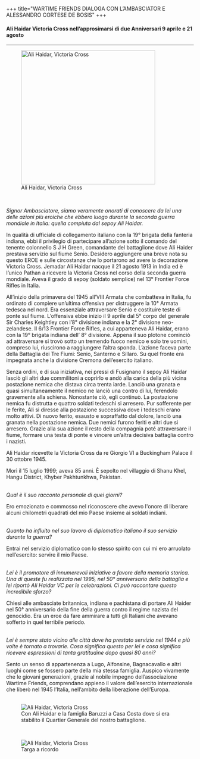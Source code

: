 +++
title="WARTIME FRIENDS DIALOGA CON L’AMBASCIATOR E ALESSANDRO CORTESE DE BOSIS"
+++

<h4>Ali Haidar Victoria Cross nell’approsimarsi di due Anniversari 9 aprile e 21 agosto</h4>

<hr>

<figure>
	<img src="/images/interviews/dialogues_with_the_ambassador/Ali Haidar 1.jpg" height="360" alt="Ali Haidar, Victoria Cross"/>
	<figcaption>Ali Haidar, Victoria Cross</figcaption>
</figure><br>

*Signor Ambasciatore, siamo veramente onorati di conoscere da lei una delle azioni più eroiche che ebbero luogo durante la seconda guerra mondiale in Italia: quella compiuta dal sepoy Ali Haidar.*

In qualità di ufficiale di collegamento italiano con la 19° brigata della fanteria indiana, ebbi il privilegio di partecipare all’azione sotto il comando del tenente colonnello S J H Green, comandante del battaglione dove Ali Haider prestava servizio sul fiume Senio. Desidero aggiungere una breve nota su questo EROE e sulle circostanze che lo portarono ad avere la decorazione Victoria Cross.
Jemadar Ali Haidar nacque il 21 agosto 1913 in India ed è l’unico Pathan a ricevere la Victoria Cross nel corso della seconda guerra mondiale. Aveva il grado di sepoy (soldato semplice) nel 13° Frontier Force Rifles in Italia.

All’inizio della primavera del 1945 all’VIII Armata che combatteva in Italia, fu ordinato di compiere un’ultima offensiva per distruggere la 10° Armata tedesca nel nord. Era essenziale attraversare Senio e costituire teste di ponte sul fiume. L’offensiva ebbe inizio il 9 aprile dal 5° corpo del generale Sir Charles Keightley con l’8° divisione indiana e la 2° divisione neo-zelandese. Il 6/13 Frontier Force Rifles, a cui apparteneva Ali Haidar, erano con la 19° brigata indiana dell’ 8° divisione. Appena il suo plotone cominciò ad attraversare si trovò sotto un tremendo fuoco nemico e solo tre uomini, compreso lui, riuscirono a raggiungere l’altra sponda. L’azione faceva parte della Battaglia dei Tre Fiumi: Senio, Santerno e Sillaro. Su quel fronte era impegnata anche la divisione Cremona dell’esercito italiano.

Senza ordini, e di sua iniziativa, nei pressi di Fusignano il sepoy Ali Haidar lasciò gli altri due commilitoni a coprirlo e andò alla carica della più vicina postazione nemica che distava circa trenta iarde. Lanciò una granata e quasi simultaneamente il nemico ne lanciò una contro di lui, ferendolo gravemente alla schiena. Nonostante ciò, egli continuò. La postazione nemica fu distrutta e quattro soldati tedeschi si arresero. Pur sofferente per le ferite, Ali si diresse alla postazione successiva dove i tedeschi erano molto attivi. Di nuovo ferito, esausto e sopraffatto dal dolore, lanciò una granata nella postazione nemica. Due nemici furono feriti e altri due si arresero. Grazie alla sua azione il resto della compagnia poté attraversare il fiume, formare una testa di ponte e vincere un’altra decisiva battaglia contro i nazisti.

Ali Haidar ricevette la Victoria Cross da re Giorgio VI a Buckingham Palace il 30 ottobre 1945.

Morì il 15 luglio 1999; aveva 85 anni. È sepolto nel villaggio di Shanu Khel, Hangu District, Khyber Pakhtunkhwa, Pakistan.
<br><br>

*Qual è il suo racconto personale di quei giorni?*

Ero emozionato e commosso nel riconoscere che avevo l'onore di liberare alcuni chilometri quadrati del mio Paese insieme ai soldati indiani.
<br><br>

*Quanto ha influito nel suo lavoro di diplomatico italiano il suo servizio durante la guerra?*

Entrai nel servizio diplomatico con lo stesso spirito con cui mi ero arruolato nell’esercito: servire il mio Paese.
<br><br>

*Lei è il promotore di innumerevoli iniziative a favore della memoria storica. Una di queste fu realizzata nel 1995, nel 50° anniversario della battaglia e lei riportò  Ali Haidar VC per le celebrazioni. Ci può raccontare questo incredibile sforzo?*

Chiesi alle ambasciate britannica, indiana e pachistana di portare Ali Haider nel 50° anniversario della fine della guerra contro il regime nazista del genocidio. Era un eroe da fare ammirare a tutti gli Italiani che avevano sofferto in quel terribile periodo.
<br><br>

*Lei è sempre stato vicino alle città dove ha prestato servizio nel 1944 e più volte è tornato a trovarle. Cosa significa questo per lei e cosa significa ricevere  espressioni di tanta gratitudine dopo quasi 80 anni?*

Sento un senso di appartenenza a Lugo, Alfonsine, Bagnacavallo e altri luoghi come se fossero parte della mia stessa famiglia. Auspico vivamente che le giovani generazioni, grazie al nobile impegno dell’associazione Wartime Friends, comprendano appieno il valore dell’esercito internazionale che liberò nel 1945 l’Italia, nell’ambito della liberazione dell’Europa.
<br><br>

<figure>
	<img src="/images/interviews/dialogues_with_the_ambassador/Ali Haidar 2.jpg" alt="Ali Haidar, Victoria Cross"/>
	<figcaption>Con Ali Haidar e la famiglia Baruzzi a Casa Costa dove si era stabilito il Quartier Generale del nostro battaglione. </figcaption>
</figure>
<br>

<figure>
	<img src="/images/interviews/dialogues_with_the_ambassador/Ali Haidar 3.jpg" alt="Ali Haidar, Victoria Cross"/>
	<figcaption>Targa a ricordo</figcaption>
</figure>